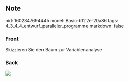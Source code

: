 ## Note
nid: 1602347694445
model: Basic-b122e-20a86
tags: 4_3_4_4_entwurf_paralleler_programme
markdown: false

### Front
Skizzieren Sie den Baum zur Variablenanalyse

### Back
<img src="paste-103addd5f6ec1326ba9e8f26445102ffe1f28fa9.jpg">
